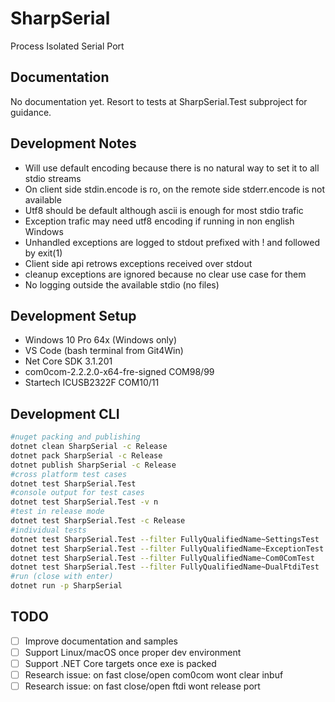 # SharpSerial

Process Isolated Serial Port

## Documentation

No documentation yet. Resort to tests at SharpSerial.Test subproject for guidance.

## Development Notes

- Will use default encoding because there is no natural way to set it to all stdio streams
- On client side stdin.encode is ro, on the remote side stderr.encode is not available
- Utf8 should be default although ascii is enough for most stdio trafic
- Exception trafic may need utf8 encoding if running in non english Windows
- Unhandled exceptions are logged to stdout prefixed with ! and followed by exit(1)
- Client side api retrows exceptions received over stdout
- cleanup exceptions are ignored because no clear use case for them
- No logging outside the available stdio (no files)

## Development Setup

- Windows 10 Pro 64x (Windows only)
- VS Code (bash terminal from Git4Win)
- Net Core SDK 3.1.201
- com0com-2.2.2.0-x64-fre-signed COM98/99
- Startech ICUSB2322F COM10/11

## Development CLI

```bash
#nuget packing and publishing
dotnet clean SharpSerial -c Release
dotnet pack SharpSerial -c Release
dotnet publish SharpSerial -c Release
#cross platform test cases
dotnet test SharpSerial.Test
#console output for test cases
dotnet test SharpSerial.Test -v n
#test in release mode
dotnet test SharpSerial.Test -c Release
#individual tests
dotnet test SharpSerial.Test --filter FullyQualifiedName~SettingsTest
dotnet test SharpSerial.Test --filter FullyQualifiedName~ExceptionTest
dotnet test SharpSerial.Test --filter FullyQualifiedName~Com0ComTest
dotnet test SharpSerial.Test --filter FullyQualifiedName~DualFtdiTest
#run (close with enter)
dotnet run -p SharpSerial
```

## TODO

- [ ] Improve documentation and samples
- [ ] Support Linux/macOS once proper dev environment
- [ ] Support .NET Core targets once exe is packed
- [ ] Research issue: on fast close/open com0com wont clear inbuf
- [ ] Research issue: on fast close/open ftdi wont release port
